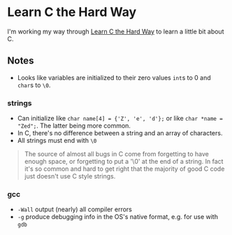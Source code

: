 # Learn C the Hard Way

I'm working my way through [Learn C the Hard Way](http://c.learncodethehardway.org/book/) to learn a little bit about C.

## Notes

* Looks like variables are initialized to their zero values `int`s to 0 and `char`s to `\0`.

### strings

* Can initialize like `char name[4] = {'Z', 'e', 'd'};` or like `char *name = "Zed";`. The latter being more common.
* In C, there's no difference between a string and an array of characters.
* All strings must end with `\0`

> The source of almost all bugs in C come from forgetting to have enough space, or forgetting to put a '\0' at the end of a string. In fact it's so common and hard to get right that the majority of good C code just doesn't use C style strings.

### gcc

* `-Wall` output (nearly) all compiler errors
* `-g` produce debugging info in the OS's native format, e.g. for use with `gdb`
